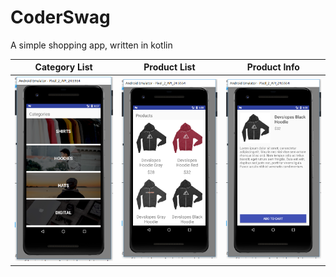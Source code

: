 # CoderSwag

A simple shopping app, written in kotlin

| Category List                                               | Product List                                            | Product Info                                                      |
| ----------------------------------------------------------- | ------------------------------------------------------- | ----------------------------------------------------------------- |
| <img src="./img/category.png" alt="category" width="250px"> | <img src="img/product.png" alt="product" width="250px"> | <img src="img/product-info.png" alt="product info" width="250px"> |
